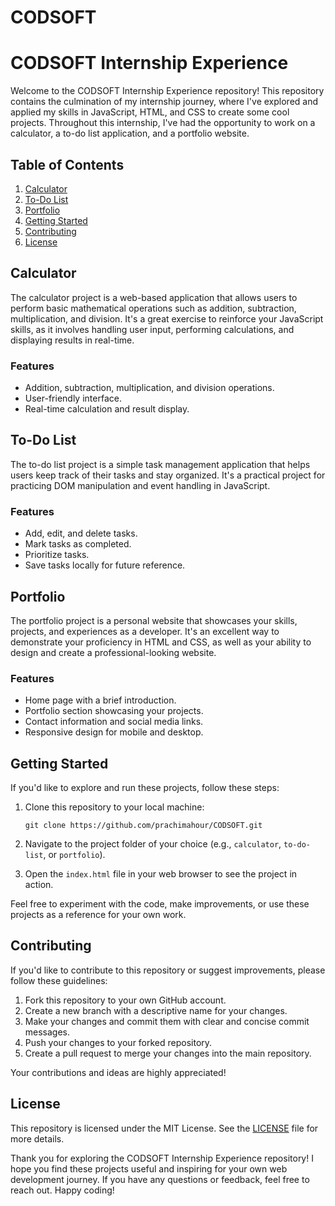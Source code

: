 # CODSOFT

# CODSOFT Internship Experience

Welcome to the CODSOFT Internship Experience repository! This repository contains the culmination of my internship journey, where I've explored and applied my skills in JavaScript, HTML, and CSS to create some cool projects. Throughout this internship, I've had the opportunity to work on a calculator, a to-do list application, and a portfolio website.

## Table of Contents

1. [Calculator](#calculator)
2. [To-Do List](#to-do-list)
3. [Portfolio](#portfolio)
4. [Getting Started](#getting-started)
5. [Contributing](#contributing)
6. [License](#license)

## Calculator

The calculator project is a web-based application that allows users to perform basic mathematical operations such as addition, subtraction, multiplication, and division. It's a great exercise to reinforce your JavaScript skills, as it involves handling user input, performing calculations, and displaying results in real-time.

### Features

- Addition, subtraction, multiplication, and division operations.
- User-friendly interface.
- Real-time calculation and result display.

## To-Do List

The to-do list project is a simple task management application that helps users keep track of their tasks and stay organized. It's a practical project for practicing DOM manipulation and event handling in JavaScript.

### Features

- Add, edit, and delete tasks.
- Mark tasks as completed.
- Prioritize tasks.
- Save tasks locally for future reference.

## Portfolio

The portfolio project is a personal website that showcases your skills, projects, and experiences as a developer. It's an excellent way to demonstrate your proficiency in HTML and CSS, as well as your ability to design and create a professional-looking website.

### Features

- Home page with a brief introduction.
- Portfolio section showcasing your projects.
- Contact information and social media links.
- Responsive design for mobile and desktop.

## Getting Started

If you'd like to explore and run these projects, follow these steps:

1. Clone this repository to your local machine:

   ```
   git clone https://github.com/prachimahour/CODSOFT.git
   ```

2. Navigate to the project folder of your choice (e.g., `calculator`, `to-do-list`, or `portfolio`).

3. Open the `index.html` file in your web browser to see the project in action.

Feel free to experiment with the code, make improvements, or use these projects as a reference for your own work.

## Contributing

If you'd like to contribute to this repository or suggest improvements, please follow these guidelines:

1. Fork this repository to your own GitHub account.
2. Create a new branch with a descriptive name for your changes.
3. Make your changes and commit them with clear and concise commit messages.
4. Push your changes to your forked repository.
5. Create a pull request to merge your changes into the main repository.

Your contributions and ideas are highly appreciated!

## License

This repository is licensed under the MIT License. See the [LICENSE](LICENSE) file for more details.

Thank you for exploring the CODSOFT Internship Experience repository! I hope you find these projects useful and inspiring for your own web development journey. If you have any questions or feedback, feel free to reach out. Happy coding!
